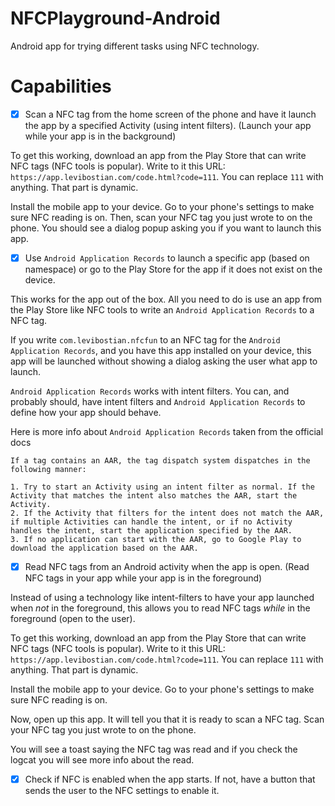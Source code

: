 # NFCPlayground-Android

Android app for trying different tasks using NFC technology.

# Capabilities

- [x] Scan a NFC tag from the home screen of the phone and have it launch the app by a specified Activity (using intent filters). (Launch your app while your app is in the background)

To get this working, download an app from the Play Store that can write NFC tags (NFC tools is popular). Write to it this URL: `https://app.levibostian.com/code.html?code=111`. You can replace `111` with anything. That part is dynamic.

Install the mobile app to your device. Go to your phone's settings to make sure NFC reading is on. Then, scan your NFC tag you just wrote to on the phone. You should see a dialog popup asking you if you want to launch this app.

- [x] Use `Android Application Records` to launch a specific app (based on namespace) or go to the Play Store for the app if it does not exist on the device.

This works for the app out of the box. All you need to do is use an app from the Play Store like NFC tools to write an `Android Application Records` to a NFC tag.

If you write `com.levibostian.nfcfun` to an NFC tag for the `Android Application Records`, and you have this app installed on your device, this app will be launched without showing a dialog asking the user what app to launch.

`Android Application Records` works with intent filters. You can, and probably should, have intent filters and `Android Application Records` to define how your app should behave.

Here is more info about `Android Application Records` taken from the official docs

```
If a tag contains an AAR, the tag dispatch system dispatches in the following manner:

1. Try to start an Activity using an intent filter as normal. If the Activity that matches the intent also matches the AAR, start the Activity.
2. If the Activity that filters for the intent does not match the AAR, if multiple Activities can handle the intent, or if no Activity handles the intent, start the application specified by the AAR.
3. If no application can start with the AAR, go to Google Play to download the application based on the AAR.
```

- [x] Read NFC tags from an Android activity when the app is open. (Read NFC tags in your app while your app is in the foreground)

Instead of using a technology like intent-filters to have your app launched when *not* in the foreground, this allows you to read NFC tags *while* in the foreground (open to the user).

To get this working, download an app from the Play Store that can write NFC tags (NFC tools is popular). Write to it this URL: `https://app.levibostian.com/code.html?code=111`. You can replace `111` with anything. That part is dynamic.

Install the mobile app to your device. Go to your phone's settings to make sure NFC reading is on.

Now, open up this app. It will tell you that it is ready to scan a NFC tag. Scan your NFC tag you just wrote to on the phone.

You will see a toast saying the NFC tag was read and if you check the logcat you will see more info about the read.

- [x] Check if NFC is enabled when the app starts. If not, have a button that sends the user to the NFC settings to enable it. 